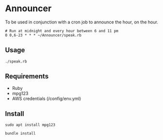 Announcer
=========

To be used in conjunction with a cron job to announce the hour, on the hour.

```
# Run at midnight and every hour between 6 and 11 pm
0 0,6-23 * * * ~/Announcer/speak.rb
```

## Usage

```
./speak.rb
```

## Requirements

* Ruby
* mpg123
* AWS credentials (/config/env.yml)

## Install

```
sudo apt install mpg123

bundle install
````
